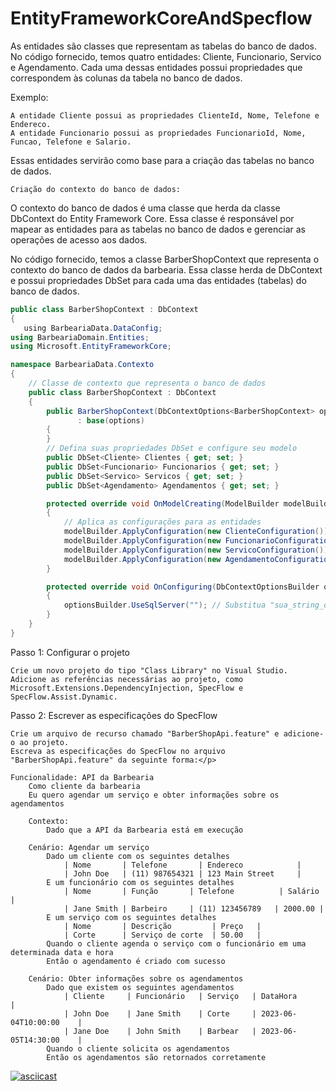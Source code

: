 # EntityFrameworkCoreAndSpecflow


<p>As entidades são classes que representam as tabelas do banco de dados. No código fornecido, temos quatro entidades: Cliente, Funcionario, Servico e Agendamento. Cada uma dessas entidades possui propriedades que correspondem às colunas da tabela no banco de dados.

Exemplo:

    A entidade Cliente possui as propriedades ClienteId, Nome, Telefone e Endereco.
    A entidade Funcionario possui as propriedades FuncionarioId, Nome, Funcao, Telefone e Salario.

Essas entidades servirão como base para a criação das tabelas no banco de dados.

    Criação do contexto do banco de dados:

O contexto do banco de dados é uma classe que herda da classe DbContext do Entity Framework Core. Essa classe é responsável por mapear as entidades para as tabelas no banco de dados e gerenciar as operações de acesso aos dados.

No código fornecido, temos a classe BarberShopContext que representa o contexto do banco de dados da barbearia. Essa classe herda de DbContext e possui propriedades DbSet para cada uma das entidades (tabelas) do banco de dados.</P>

```C#
public class BarberShopContext : DbContext
{
   ﻿using BarbeariaData.DataConfig;
using BarbeariaDomain.Entities;
using Microsoft.EntityFrameworkCore;

namespace BarbeariaData.Contexto
{
    // Classe de contexto que representa o banco de dados
    public class BarberShopContext : DbContext
    {
        public BarberShopContext(DbContextOptions<BarberShopContext> options)
               : base(options)
        {
        }
        // Defina suas propriedades DbSet e configure seu modelo
        public DbSet<Cliente> Clientes { get; set; }
        public DbSet<Funcionario> Funcionarios { get; set; }
        public DbSet<Servico> Servicos { get; set; }
        public DbSet<Agendamento> Agendamentos { get; set; }

        protected override void OnModelCreating(ModelBuilder modelBuilder)
        {
            // Aplica as configurações para as entidades
            modelBuilder.ApplyConfiguration(new ClienteConfiguration());
            modelBuilder.ApplyConfiguration(new FuncionarioConfiguration());
            modelBuilder.ApplyConfiguration(new ServicoConfiguration());
            modelBuilder.ApplyConfiguration(new AgendamentoConfiguration());
        }

        protected override void OnConfiguring(DbContextOptionsBuilder optionsBuilder)
        {
            optionsBuilder.UseSqlServer(""); // Substitua "sua_string_de_conexao" pela sua string de conexão com o banco de dados
        }
    }
}
```
<p>Passo 1: Configurar o projeto

    Crie um novo projeto do tipo "Class Library" no Visual Studio.
    Adicione as referências necessárias ao projeto, como Microsoft.Extensions.DependencyInjection, SpecFlow e SpecFlow.Assist.Dynamic.

Passo 2: Escrever as especificações do SpecFlow

    Crie um arquivo de recurso chamado "BarberShopApi.feature" e adicione-o ao projeto.
    Escreva as especificações do SpecFlow no arquivo "BarberShopApi.feature" da seguinte forma:</p>
    
```specflow
Funcionalidade: API da Barbearia
    Como cliente da barbearia
    Eu quero agendar um serviço e obter informações sobre os agendamentos

    Contexto:
        Dado que a API da Barbearia está em execução

    Cenário: Agendar um serviço
        Dado um cliente com os seguintes detalhes
            | Nome       | Telefone       | Endereco            |
            | John Doe   | (11) 987654321 | 123 Main Street     |
        E um funcionário com os seguintes detalhes
            | Nome       | Função       | Telefone          | Salário |
            | Jane Smith | Barbeiro     | (11) 123456789   | 2000.00 |
        E um serviço com os seguintes detalhes
            | Nome       | Descrição         | Preço   |
            | Corte      | Serviço de corte  | 50.00   |
        Quando o cliente agenda o serviço com o funcionário em uma determinada data e hora
        Então o agendamento é criado com sucesso

    Cenário: Obter informações sobre os agendamentos
        Dado que existem os seguintes agendamentos
            | Cliente     | Funcionário   | Serviço   | DataHora               |
            | John Doe    | Jane Smith    | Corte     | 2023-06-04T10:00:00    |
            | Jane Doe    | John Smith    | Barbear   | 2023-06-05T14:30:00    |
        Quando o cliente solicita os agendamentos
        Então os agendamentos são retornados corretamente
```
[![asciicast](https://img.youtube.com/vi/vt5fpE0bzSY/0.jpg)](https://github.com/RicardoOliver/EntityFrameworkCoreAndSpecflow/assets/20847532/6d72c20a-8bc2-4d2a-abd8-b83417bdf38e)





 
